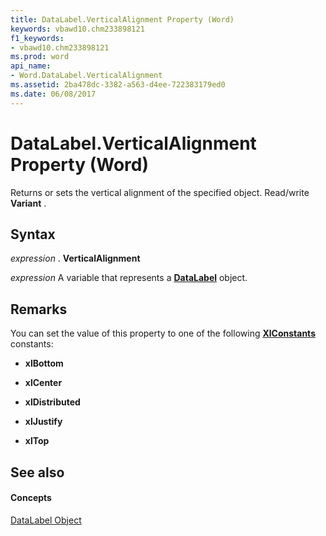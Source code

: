 ```yaml
---
title: DataLabel.VerticalAlignment Property (Word)
keywords: vbawd10.chm233898121
f1_keywords:
- vbawd10.chm233898121
ms.prod: word
api_name:
- Word.DataLabel.VerticalAlignment
ms.assetid: 2ba478dc-3382-a563-d4ee-722383179ed0
ms.date: 06/08/2017
---
```



# DataLabel.VerticalAlignment Property (Word)

Returns or sets the vertical alignment of the specified object. Read/write  **Variant** .


## Syntax

 _expression_ . **VerticalAlignment**

 _expression_ A variable that represents a **[DataLabel](datalabel-object-word.md)** object.


## Remarks

You can set the value of this property to one of the following  **[XlConstants](xlconstants-enumeration-word.md)** constants:


-  **xlBottom**
    
-  **xlCenter**
    
-  **xlDistributed**
    
-  **xlJustify**
    
-  **xlTop**
    



## See also


#### Concepts


[DataLabel Object](datalabel-object-word.md)

